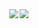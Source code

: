 <span>
  <img align="left" src="https://github-readme-stats.vercel.app/api?username=peterdonald3&count_private=true&show_icons=true&theme=radical"/>
</span>
<span>
  <img align="left" src="https://github-readme-stats.vercel.app/api/top-langs/?username=peterdonald3&theme=radical&&langs_count=8&hide=Makefile" />
</span>
